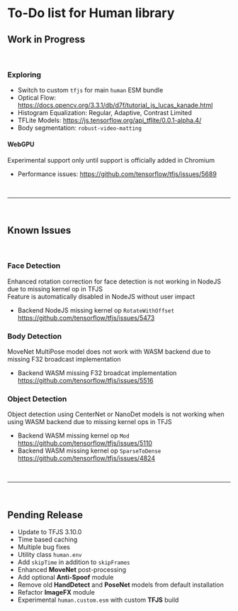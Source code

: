 # To-Do list for Human library

## Work in Progress

<br>

### Exploring

- Switch to custom `tfjs` for main `human` ESM bundle
- Optical Flow: <https://docs.opencv.org/3.3.1/db/d7f/tutorial_js_lucas_kanade.html>
- Histogram Equalization: Regular, Adaptive, Contrast Limited
- TFLite Models: <https://js.tensorflow.org/api_tflite/0.0.1-alpha.4/>
- Body segmentation: `robust-video-matting`

#### WebGPU

Experimental support only until support is officially added in Chromium
- Performance issues:
  <https://github.com/tensorflow/tfjs/issues/5689>

<br><hr><br>

## Known Issues

<br>

### Face Detection

Enhanced rotation correction for face detection is not working in NodeJS due to missing kernel op in TFJS  
Feature is automatically disabled in NodeJS without user impact  

- Backend NodeJS missing kernel op `RotateWithOffset`  
  <https://github.com/tensorflow/tfjs/issues/5473>  

### Body Detection

MoveNet MultiPose model does not work with WASM backend due to missing F32 broadcast implementation

- Backend WASM missing F32 broadcat implementation  
  <https://github.com/tensorflow/tfjs/issues/5516>  

### Object Detection

Object detection using CenterNet or NanoDet models is not working when using WASM backend due to missing kernel ops in TFJS  

- Backend WASM missing kernel op `Mod`  
  <https://github.com/tensorflow/tfjs/issues/5110>  
- Backend WASM missing kernel op `SparseToDense`  
  <https://github.com/tensorflow/tfjs/issues/4824>  

<br><hr><br>

## Pending Release

- Update to TFJS 3.10.0
- Time based caching
- Multiple bug fixes
- Utility class `human.env`
- Add `skipTime` in addition to `skipFrames`
- Enhanced **MoveNet** post-processing
- Add optional **Anti-Spoof** module
- Remove old **HandDetect** and **PoseNet** models from default installation
- Refactor **ImageFX** module
- Experimental `human.custom.esm` with custom **TFJS** build

